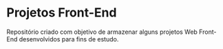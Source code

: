 # Projetos Front-End

Repositório criado com objetivo de armazenar alguns projetos Web Front-End desenvolvidos para fins
de estudo.
